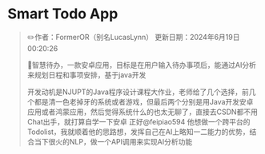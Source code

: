 # Smart Todo App

> ✏️作者：FormerOR（别名LucasLynn） 更新日期：2024年6月19日00:20:26
>
> 📝智慧待办，一款安卓应用，目标是在用户输入待办事项后，能通过AI分析来规划日程和事项安排，基于java开发
>
> 开发动机是NJUPT的Java程序设计课程大作业，老师给了几个选择，前几个都是清一色老掉牙的系统或者游戏，但最后两个分别是用Java开发安卓应用或者鸿蒙应用，然后觉得系统什么的也太无聊了，直接去CSDN都不用Chat出手，就打算自学一下安卓
> 正好@feipiao594 他想做一个跨平台的Todolist，我就顺着他的思路想，发挥自己在AI上略知一二能力的优势，结合当下很火的NLP，做一个API调用来实现AI分析功能

